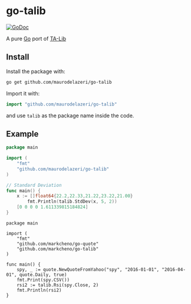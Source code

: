 # go-talib

[![GoDoc](http://godoc.org/github.com/maurodelazeri/go-talib?status.svg)](http://godoc.org/github.com/maurodelazeri/go-talib) 

A pure [Go](http://golang.org/) port of [TA-Lib](http://ta-lib.org)

## Install

Install the package with:

```bash
go get github.com/maurodelazeri/go-talib
```

Import it with:

```go
import "github.com/maurodelazeri/go-talib"
```

and use `talib` as the package name inside the code.

## Example

```go
package main

import (
	"fmt"
	"github.com/maurodelazeri/go-talib"
)

// Standard Deviation
func main() {
	x := []float64{22.2,22.33,21.22,23.22,21.00}
        fmt.Println(talib.StdDev(x, 5, 2))
	[0 0 0 0 1.611339815184824]
}
```


```
package main

import (
	"fmt"
	"github.com/markcheno/go-quote"
	"github.com/markcheno/go-talib"
)

func main() {
	spy, _ := quote.NewQuoteFromYahoo("spy", "2016-01-01", "2016-04-01", quote.Daily, true)
	fmt.Print(spy.CSV())
	rsi2 := talib.Rsi(spy.Close, 2)
	fmt.Println(rsi2)
}
```
